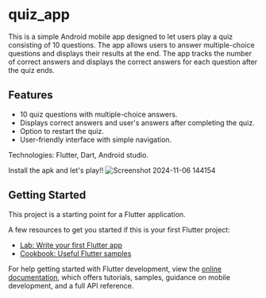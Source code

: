 # quiz_app
This is a simple Android mobile app designed to let users play a quiz consisting of 10 questions. The app allows users to answer multiple-choice questions and displays their results at the end. The app tracks the number of correct answers and displays the correct answers for each question after the quiz ends.

## Features
* 10 quiz questions with multiple-choice answers.
* Displays correct answers and user's answers after completing the quiz.
* Option to restart the quiz.
* User-friendly interface with simple navigation.

Technologies: Flutter, Dart, Android studio.

Install the apk and let's play!!
![Screenshot 2024-11-06 144154](https://github.com/user-attachments/assets/071ed376-48cb-401d-95e3-01d4ba8a6a81)

## Getting Started

This project is a starting point for a Flutter application.

A few resources to get you started if this is your first Flutter project:

- [Lab: Write your first Flutter app](https://docs.flutter.dev/get-started/codelab)
- [Cookbook: Useful Flutter samples](https://docs.flutter.dev/cookbook)

For help getting started with Flutter development, view the
[online documentation](https://docs.flutter.dev/), which offers tutorials,
samples, guidance on mobile development, and a full API reference.
